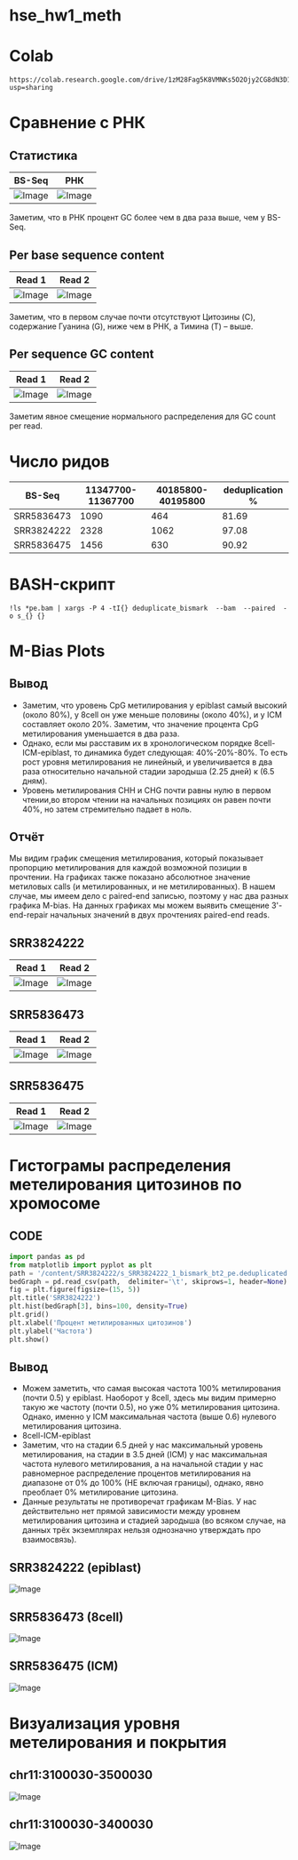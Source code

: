 # hse_hw1_meth
# Colab
```
https://colab.research.google.com/drive/1zM28Fag5K8VMNKs5O2Ojy2CG8dN3D1_8?usp=sharing
```
# Сравнение с РНК
## Статистика
BS-Seq | РНК 
--- | --- 
![Image](img/BS_Seq_Statistic.png) | ![Image](img/РНК_Statistic.png)

Заметим, что в РНК процент GC более чем в два раза выше, чем у BS-Seq.

## Per base sequence content
Read 1 | Read 2 
--- | --- 
![Image](img/BS_Seq_Per_base_sequence_content.png) | ![Image](img/РНК_Per_base_sequence_content.png) 

Заметим, что в первом случае почти отсутствуют Цитозины (C), cодержание Гуанина (G), ниже чем в РНК, а Тимина (T) – выше.

## Per sequence GC content

Read 1 | Read 2 
--- | --- 
![Image](img/BS_Seq_Per_sequence_GC_content.png) | ![Image](img/РНК_Per_sequence_GC_content.png) 

Заметим явное смещение нормального распределения для GC count per read.
# Число ридов
BS-Seq | 11347700-11367700 | 40185800-40195800 | deduplication % 
--- | --- | --- | ---
SRR5836473 | 1090 | 464 | 81.69
SRR3824222 | 2328 | 1062 | 97.08
SRR5836475 | 1456 | 630 | 90.92
# BASH-скрипт
```
!ls *pe.bam | xargs -P 4 -tI{} deduplicate_bismark  --bam  --paired  -o s_{} {}
```
# M-Bias Plots
## Вывод
 - Заметим, что уровень CpG метилирования у epiblast самый высокий (около 80%), у 8cell он уже меньше половины (около 40%), и у ICM составляет около 20%. Заметим, что значение процента CpG метилирования уменьшается в два раза. 
 - Однако, если мы расставим их в хронологическом порядке 8cell-ICM-epiblast, то динамика будет следующая: 40%-20%-80%. То есть рост уровня метилирования не линейный, и увеличивается в два раза относительно начальной стадии зародыша (2.25 дней) к (6.5 дням).
 - Уровень метилирования CHH и CHG почти равны нулю в первом чтении,во втором чтении на начальных позициях он равен почти 40%, но затем стремительно падает в ноль. 
## Отчёт
Мы видим график смещения метилирования, который показывает пропорцию метилирования для каждой возможной позиции в прочтении. На графиках также показано абсолютное значение  метиловых calls (и метилированных, и не метилированных). В нашем случае, мы имеем дело с paired-end записью, поэтому у нас два разных графика M-bias. На данных графиках мы можем выявить смещение 3'-end-repair начальных значений в двух прочтениях paired-end reads. 
## SRR3824222
Read 1 | Read 2 
--- | --- 
![Image](img/SRR3824222_M_Bias_Plot_1.png) | ![Image](img/SRR3824222_M_Bias_Plot_2.png) 
## SRR5836473
Read 1 | Read 2 
--- | --- 
![Image](img/SRR5836473_M_Bias_Plot_1.png) | ![Image](img/SRR5836473_M_Bias_Plot_2.png)
## SRR5836475
Read 1 | Read 2 
--- | --- 
![Image](img/SRR5836475_M_Bias_Plot_1.png) | ![Image](img/SRR5836475_M_Bias_Plot_2.png)

# Гистограмы распределения метелирования цитозинов по хромосоме
## CODE
```python
import pandas as pd
from matplotlib import pyplot as plt
path = '/content/SRR3824222/s_SRR3824222_1_bismark_bt2_pe.deduplicated.bedGraph'
bedGraph = pd.read_csv(path,  delimiter='\t', skiprows=1, header=None)
fig = plt.figure(figsize=(15, 5))
plt.title('SRR3824222') 
plt.hist(bedGraph[3], bins=100, density=True)
plt.grid()
plt.xlabel('Процент метилированных цитозинов')
plt.ylabel('Частота')
plt.show()
```
## Вывод
 - Можем заметить, что самая высокая частота 100% метилирования (почти 0.5) у epiblast. Наоборот у 8cell, здесь мы видим примерно такую же частоту (почти 0.5), но уже 0% метилирования цитозина. Однако, именно у ICM максимальная частота (выше 0.6) нулевого метилирования цитозина.
 - 8cell-ICM-epiblast
 - Заметим, что на стадии 6.5 дней у нас максимальный уровень метилирования, на стадии в 3.5 дней (ICM) у нас максимальная частота нулевого метилирования, а на начальной стадии у нас равномерное распределение процентов метилирования на диапазоне от 0% до 100% (НЕ включая границы), однако, явно преоблает 0% метилирование цитозина.
 - Данные результаты не противоречат графикам M-Bias. У нас действительно нет прямой зависимости между уровнем метилирования цитозина и стадией зародыша (во всяком случае, на данных трёх экземплярах нельзя однозначно утверждать про взаимосвязь).
## SRR3824222 (epiblast)
![Image](img/SRR3824222_Hist.png)
## SRR5836473 (8cell)
![Image](img/SRR5836473_Hist.png)
## SRR5836475 (ICM)
![Image](img/SRR5836475_Hist.png)

# Визуализация уровня метелирования и покрытия

## chr11:3100030-3500030

![Image](img/image_cov.png)

## chr11:3100030-3400030

![Image](img/image_cov_short.png) 
